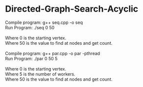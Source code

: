 # Directed-Graph-Search-Acyclic

Compile program: g++ seq.cpp -o seq <br/>
Run Program: ./seq 0 50<br/>
<br/>
Where 0 is the starting vertex.<br/>
Where 50 is the value to find at nodes and get count.<br/>
<br/>
Compile program: g++ par.cpp -o par -pthread <br/>
Run Program: ./par 0 50 5<br/>
<br/>
Where 0 is the starting vertex.<br/>
Where 5 is the number of workers.<br/>
Where 50 is the value to find at nodes and get count.<br/>
